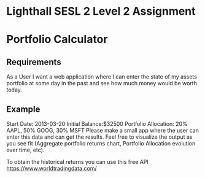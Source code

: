 # Lighthall SESL 2 Level 2 Assignment
# Portfolio Calculator

## Requirements
As a User I want a web application where I can enter the state of my assets portfolio at some day in the past and see how much money would be worth today.

## Example
Start Date: 2013-03-20
Initial Balance:$32500
Portfolio Allocation: 20% AAPL, 50% GOOG, 30% MSFT
Please make a small app where the user can enter this data and can get the results. Feel free to visualize the output as you see fit (Aggregate portfolio returns chart, Portfolio Allocation evolution over time, etc).

To obtain the historical returns you can use this free API https://www.worldtradingdata.com/

